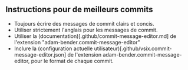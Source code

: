 ## Instructions pour de meilleurs commits

- Toujours écrire des messages de commit clairs et concis.
- Utiliser strictement l'anglais pour les messages de commit.
- Utiliser la (documentation)[.github/commit-message-editor.md] de
  l'extension "adam-bender.commit-message-editor"
- Inclure la (configuration actuelle
  utilisateur)[.github/vsix.commit-message-editor.json] de l'extension
  adam-bender.commit-message-editor, pour le format de chaque commit.
